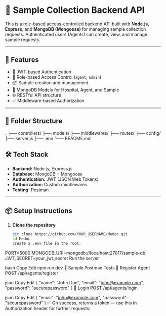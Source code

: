# 🧪 Sample Collection Backend API

This is a role-based access-controlled backend API built with **Node.js**, **Express**, and **MongoDB (Mongoose)** for managing sample collection requests. Authenticated users (Agents) can create, view, and manage sample requests.

---

## 🚀 Features

- 🔐 JWT-based Authentication
- 👤 Role-based Access Control (`agent`, `admin`)
- 📦 Sample creation and management
- 🏥 MongoDB Models for Hospital, Agent, and Sample
- 🌐 RESTful API structure
- ✅ Middleware-based Authorization

---

## 📂 Folder Structure

.
├── controllers/
├── models/
├── middlewares/
├── routes/
├── config/
├── server.js
├── .env
└── README.md

## 🛠️ Tech Stack

- **Backend:** Node.js, Express.js
- **Database:** MongoDB + Mongoose
- **Authentication:** JWT (JSON Web Tokens)
- **Authorization:** Custom middlewares
- **Testing:** Postman

---

## 📦 Setup Instructions

1. **Clone the repository**

    ```bash
    git clone https://github.com/YOUR_USERNAME/Medoc.git
    cd Medoc
    Create a .env file in the root:

PORT=5000
MONGODB_URI=mongodb://localhost:27017/sample-db
JWT_SECRET=your_jwt_secret
Run the server

bash
Copy
Edit
npm run dev
🧪 Sample Postman Tests
🔐 Register Agent
POST /api/agents/register

json
Copy
Edit
{
  "name": "John Doe",
  "email": "john@example.com",
  "password": "securepassword"
}
🔐 Login
POST /api/agents/login

json
Copy
Edit
{
  "email": "john@example.com",
  "password": "securepassword"
}
✅ On success, returns a token — use this in Authorization header for further requests:
